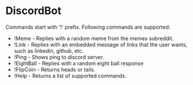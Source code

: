 # DiscordBot
Commands start with '!' prefix.
Following commands are supported:
- !Meme - Replies with a random meme from the memes subreddit.
- !Link - Replies with an embedded message of links that the user wants, such as linkedin, github, etc.
- !Ping - Shows ping to discord server.
- !EightBall - Replies with a random eight ball response
- !FlipCoin - Returns heads or tails.
- !Help - Returns a list of supported commands.
